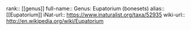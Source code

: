 

rank:: [[genus]]
full-name:: Genus: Eupatorium (bonesets)
alias:: [[Eupatorium]]
iNat-url:: https://www.inaturalist.org/taxa/52935
wiki-url:: http://en.wikipedia.org/wiki/Eupatorium